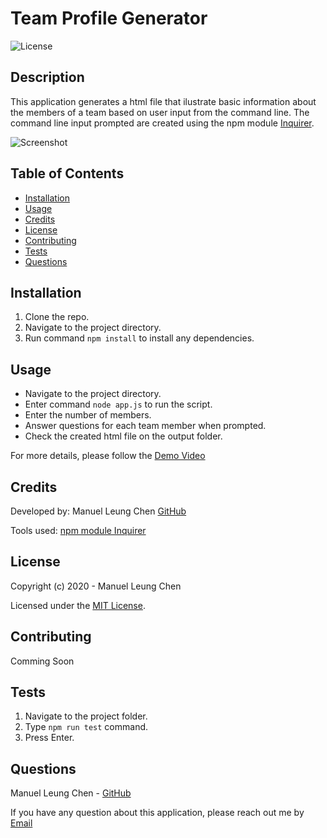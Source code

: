 # Team Profile Generator

![License](https://img.shields.io/badge/License%3A-mit-darkgreen.svg)

## Description  
This application generates a html file that ilustrate basic information about the members of a team based on user input from the command line. The command line input prompted are created using the npm module [Inquirer](https://www.npmjs.com/package/inquirer).

![Screenshot]()
    
## Table of Contents   
* [Installation](#installation)
* [Usage](#usage)
* [Credits](#credits)
* [License](#license)
* [Contributing](#contributing)
* [Tests](#tests)
* [Questions](#questions)

## Installation
1. Clone the repo.
2. Navigate to the project directory.
3. Run command ```npm install``` to install any dependencies.

## Usage    
* Navigate to the project directory.
* Enter command ```node app.js``` to run the script.
* Enter the number of members.
* Answer questions for each team member when prompted.
* Check the created html file on the output folder.

For more details, please follow the [Demo Video]()

## Credits  
Developed by: 
Manuel Leung Chen [GitHub](https://github.com/manuelleungchen)

Tools used: 
[npm module Inquirer](https://www.npmjs.com/package/inquirer)

## License
Copyright (c) 2020 - Manuel Leung Chen

Licensed under the [MIT License](https://choosealicense.com/licenses/mit/).
 
## Contributing
Comming Soon

## Tests
1. Navigate to the project folder.
2. Type ```npm run test``` command. 
3. Press Enter.

## Questions
Manuel Leung Chen - [GitHub](https://github.com/manuelleungchen )

If you have any question about this application, please reach out me by [Email](manuel.leungchen@gmail.com)

